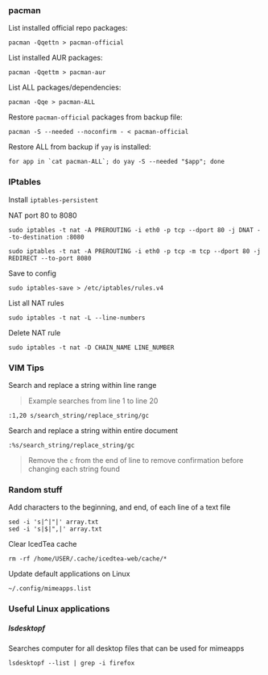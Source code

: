 ### pacman
   List installed official repo packages:

   ```
   pacman -Qqettn > pacman-official
   ```

   List installed AUR packages:

   ```
   pacman -Qqettm > pacman-aur
   ```

   List ALL packages/dependencies:

   ```
   pacman -Qqe > pacman-ALL
   ```

   Restore `pacman-official` packages from backup file:

   ```
   pacman -S --needed --noconfirm - < pacman-official
   ```

   Restore ALL from backup if `yay` is installed:

   ```
   for app in `cat pacman-ALL`; do yay -S --needed "$app"; done
   ```

### IPtables
  Install `iptables-persistent`

  NAT port 80 to 8080

  `sudo iptables -t nat -A PREROUTING -i eth0 -p tcp --dport 80 -j DNAT --to-destination :8080`

  `sudo iptables -t nat -A PREROUTING -i eth0 -p tcp -m tcp --dport 80 -j REDIRECT --to-port 8080`

  Save to config

  `sudo iptables-save > /etc/iptables/rules.v4`

  List all NAT rules

  `sudo iptables -t nat -L --line-numbers`

  Delete NAT rule

  `sudo iptables -t nat -D CHAIN_NAME LINE_NUMBER`

### VIM Tips

Search and replace a string within line range

> Example searches from line 1 to line 20

```
:1,20 s/search_string/replace_string/gc
```

Search and replace a string within entire document

```
:%s/search_string/replace_string/gc
```

> Remove the `c` from the end of line to remove confirmation before changing each string found

### Random stuff
   Add characters to the beginning, and end, of each line of a text file

   ```
   sed -i 's|^|"|' array.txt
   sed -i 's|$|",|' array.txt
   ```

   Clear IcedTea cache

   `rm -rf /home/USER/.cache/icedtea-web/cache/*`

   Update default applications on Linux

   ```
   ~/.config/mimeapps.list
   ```

### Useful Linux applications

##### lsdesktopf

Searches computer for all desktop files that can be used for mimeapps

```
lsdesktopf --list | grep -i firefox
```
